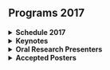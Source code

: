## Programs 2017

<details><summary><b>Schedule 2017</b></summary>


<style type="text/css">
.tg  {border-collapse:collapse;border-color:#ccc;border-spacing:0;}
.tg td{background-color:#fff;border-color:#ccc;border-style:solid;border-width:1px;color:#333;
  font-size:14px;overflow:hidden;padding:10px 5px;word-break:normal;}
.tg th{background-color:#f0f0f0;border-color:#ccc;border-style:solid;border-width:1px;color:#333;
  font-size:14px;font-weight:normal;overflow:hidden;padding:10px 5px;word-break:normal;}
.tg .tg-cly1{text-align:left;vertical-align:middle}
.tg .tg-wa1i{font-weight:bold;text-align:center;vertical-align:middle}
</style>
<table class="tg">
<thead>
  <tr>
    <th class="tg-wa1i">Time</th>
    <th class="tg-wa1i">Program</th>
  </tr>
</thead>
<tbody>
  <tr>
    <td class="tg-cly1">1:00 - 1:05 pm</td>
    <td class="tg-cly1">Introduction</td>
  </tr>
  <tr>
    <td class="tg-cly1">1:25 - 1:55 pm</td>
    <td class="tg-cly1">Keynote Address</td>
  </tr>
  <tr>
    <td class="tg-cly1">1:55 - 2:15 pm</td>
    <td class="tg-cly1">Oral Session 1</td>
  </tr>
  <tr>
    <td class="tg-cly1">2:15 - 4:15 pm</td>
    <td class="tg-cly1">Keynote Address</td>
  </tr>
  <tr>
    <td class="tg-cly1">4:15 - 4:35 pm</td>
    <td class="tg-cly1">Poster Session &amp; Coffee Break</td>
  </tr>
  <tr>
    <td class="tg-cly1">4:35 - 5:05 pm</td>
    <td class="tg-cly1">Keynote Address</td>
  </tr>
  <tr>
    <td class="tg-cly1">5:05 - 5:25 pm</td>
    <td class="tg-cly1">Oral Session 2</td>
  </tr>
  <tr>
    <td class="tg-cly1">5:25 - 5:55 pm</td>
    <td class="tg-cly1">Keynote Address</td>
  </tr>
  <tr>
    <td class="tg-cly1">5:55 - 6:00 pm</td>
    <td class="tg-cly1">Panel</td>
  </tr>
  <tr>
    <td class="tg-cly1">6:00 - 6:30 pm</td>
    <td class="tg-cly1">Closing Remarks</td>
  </tr>
  <tr>
    <td class="tg-cly1">6:30 - 9:00 pm</td>
    <td class="tg-cly1">Dinner</td>
  </tr>
</tbody>
</table>

</details>

<details><summary><b>Keynotes</b></summary>

<style type="text/css">
.tg  {border-collapse:collapse;border-color:#ccc;border-spacing:0;}
.tg td{background-color:#fff;border-color:#ccc;border-style:solid;border-width:1px;color:#333;
  font-size:14px;overflow:hidden;padding:10px 5px;word-break:normal;}
.tg th{background-color:#f0f0f0;border-color:#ccc;border-style:solid;border-width:1px;color:#333;
  font-size:14px;font-weight:normal;overflow:hidden;padding:10px 5px;word-break:normal;}
.tg .tg-cly1{text-align:left;vertical-align:middle}
.tg .tg-h240{font-family:serif !important;;text-align:left;vertical-align:middle}
.tg .tg-wa1i{font-weight:bold;text-align:center;vertical-align:middle}
</style>
<table class="tg">
<thead>
  <tr>
    <th class="tg-wa1i">Speakers</th>
    <th class="tg-wa1i">Bio</th>
  </tr>
</thead>
<tbody>
  <tr>
    <td class="tg-cly1"><a href="https://sites.google.com/site/cwamainadekut/" target="_blank" rel="noopener noreferrer">Ciira Maina</a>,<br>Dedan Kimathi University of Technology<br>Leveraging Machine Learning, Low Cost Devices and Open Science for Impact in the Developing World: An Example In Ecology</td>
    <td class="tg-cly1">Ciira Maina graduated from the University of Nairobi, Kenya with a Bsc. degree in Electrical Engineering(First class honors) in 2007 and with a Ph.D. from Drexel University in Philadelphia, USA in September 2011. At Drexel he was a member of the Adaptive Signal Processing and Information Theory Research Group where he conducted research on robust speech processing. Between October 2011 and August 2013 he was a postdoctoral researcher in computational Biology working with Prof. Magnus Rattray and Prof. Neil Lawrence at the University of Sheffield. Since September 2013 he has been a Lecturer in Electrical Engineering at Dedan Kimathi University of Technology in Nyeri, Kenya where he conducts research on bioacoustic approaches to environmental monitoring, sensor systems for livestock monitoring and novel approaches to electrical engineering instruction. In addition he serves on the organising committee for Data Science Africa, an organisation that runs an annual data science and machine learning summer school and workshop in Africa.</td>
  </tr>
  <tr>
    <td class="tg-cly1"><a href="http://www.imperial.ac.uk/people/d.belgrave" target="_blank" rel="noopener noreferrer">Danielle Belgrave</a>, <br>Microsoft Research<br>Machine Learning for Personalised Health </td>
    <td class="tg-cly1">Danielle Belgrave is a Researcher at Microsoft Research Cambridge. She also holds a tenured Research Fellowship (Assistant Professor) at Imperial College London. Her research focuses on developing probabilistic and causal graphical modelling frameworks to understand disease progression over time. The aim of this research is to use machine learning to identify distinct subtypes of disease evolution (endotypes) and to understand the underlying mechanisms of these subtypes so as to develop personalized disease management strategies. She has a BSc in Business Mathematics and Statistics from the London School of Economics and an MSc in Statistics from University College London. She was awarded a Microsoft PhD Scholarship to complete her PhD in Statistics and Machine Learning applied to Health (2010-2013) at The University of Manchester. She received a Medical Research Council (UK) Career Development Award in Biostatistics (2015 – 2020) for the project “Unified probabilistic latent variable modelling strategies to accelerate endotype discovery in longitudinal studies”.</td>
  </tr>
  <tr>
    <td class="tg-cly1"><a href="https://www.linkedin.com/in/dolaoseb/" target="_blank" rel="noopener noreferrer">Debo Olaosebikan</a>,<br>Gigster<br>How to Automate the Creation of Software </td>
    <td class="tg-h240">Debo is co-founder and CTO of <a href="https://gigster.com/" target="_blank" rel="noopener noreferrer">Gigster</a>, a software development marketplace that seeks to automate the creation and delivery of software while creating a productive workplace of the future for engineers. Gigster logs data about code, projects, and people throughout the software development lifecycle and uses patterns in that data to drive increases in reliability and efficiency. Gigster aims to apply machine learning to challenging problems like software cost and time                 estimation, optimal team formation, predicting the future (risk) on projects, and ultimately code generation. Gigster is backed by Andreessen Horowitz, Redpoint, Y Combinator, and Greylock.Debo has founded multiple marketplace, energy, and data startups. He is on leave from a physics PhD at Cornell where he worked on silicon nanophotonics and theoretical physics. He was once a radio featured musician and was the young Nigerian scientist of 2011. Debo advises startups and helps young founders as a Thiel Fellowship mentor. </td>
  </tr>
  <tr>
    <td class="tg-cly1"><a href="https://habengirma.com/" target="_blank" rel="noopener noreferrer">Haben Girma</a>, <br>Harvard Law School<br>Disability and Innovation: the benefits of universal design </td>
    <td class="tg-cly1">The first Deafblind person to graduate from Harvard Law School, Haben Girma advocates for equal opportunities for people with disabilities. President Obama named her a White House Champion of Change, and Forbes recognized her in Forbes 30 Under 30. Haben travels the world consulting and public speaking, teaching clients the benefits of fully accessible products and services. Haben is a talented storyteller who helps people frame difference as an asset. She resisted society’s low expectations, choosing to create her own pioneering story. Because of her disability rights advocacy she has been honored by President Obama, President Clinton, and many others. Haben is also writing a memoir that will be published by Grand Central Publishing in 2019.</td>
  </tr>
</tbody>
</table>
</details>

<details><summary><b>Oral Research Presenters</b></summary>


<style type="text/css">
.tg  {border-collapse:collapse;border-color:#ccc;border-spacing:0;margin:0px auto;}
.tg td{background-color:#fff;border-color:#ccc;border-style:solid;border-width:1px;color:#333;
  font-size:14px;overflow:hidden;padding:10px 5px;word-break:normal;}
.tg th{background-color:#f0f0f0;border-color:#ccc;border-style:solid;border-width:1px;color:#333;
  font-size:14px;font-weight:normal;overflow:hidden;padding:10px 5px;word-break:normal;}
.tg .tg-cly1{text-align:left;vertical-align:middle}
.tg .tg-wa1i{font-weight:bold;text-align:center;vertical-align:middle}
.tg .tg-yla0{font-weight:bold;text-align:left;vertical-align:middle}
.tg .tg-8zwo{font-style:italic;text-align:left;vertical-align:top}
@media screen and (max-width: 767px) {.tg {width: auto !important;}.tg col {width: auto !important;}.tg-wrap {overflow-x: auto;-webkit-overflow-scrolling: touch;margin: auto 0px;}}</style>
<div class="tg-wrap"><table class="tg">
<thead>
  <tr>
    <th class="tg-wa1i">Researcher</th>
    <th class="tg-yla0">Abstract</th>
  </tr>
</thead>
<tbody>
  <tr>
    <td class="tg-cly1">Bonolo Mathibel<br>IBM Research Africa</td>
    <td class="tg-8zwo">Towards Impactful Artificial Intelligence on the African Continent<br>In recent years, machine learning has been applied to solve diverse sets of challenges on the African continent. This includes reducing road traffic congestion in the face of failing road infrastructure in South Africa, drought modeling in the Horn of Africa, transfer learning for cassava disease detection in sub-Saharan Africa, and galaxy count extraction from radio telescopes. The vast majority of research conducted in the field of Artificial Intelligence (AI) occurs outside of the African continent, and the few studies that have been applied to the African context are based on bespoke datasets generated to solve the problem at hand. We therefore propose three pillars of representation that are foundational to achieving impactful, sustainable, and scalable AI research and product development for and on the African continent. Our aim is to increase the number of AI studies conducted in Africa and encourage researchers and AI practitioners to consider both science and impact when selecting problems to work on.</td>
  </tr>
  <tr>
    <td class="tg-cly1">George W Musumba<br>Dedan Kimathi University of Technology</td>
    <td class="tg-8zwo">Modelling Virtual Enterprises Using a Multi-Agent Systems Approach <br> Nowadays enterprises work together towards a common goal by sharing responsibilities and profits as is the case for construction related projects. The construction sector’s potential contribution to the economic growth of developing countries can be enhanced if the challenges facing the sector that include delayed completion of projects, frequent collapse of buildings, lack of ethics, incompetent design, use of inappropriate materials, poor coordination and management of contractors are effectively addressed. These can be attributed to poor choice of partner enterprises for the tasks due to insufficient information available about them and lack of facilitation techniques. Selection of best partner among many for construction project is a Multi-Criteria Decision Making (MCDM) process. Existing MCDM techniques cannot be used to select right partners for construction projects. Fuzzy Analytical Hierarchy Process (FAHP) and Group Fuzzy Analytical Hierarchy Process (GFAHP), MCDM algorithms that learns partner attributes (machine learning technique incorporated), were designed and applied. A Multi-Agent Systems(MAS) approach was used for simulations. The approach provide efficient decision-making support for human beings using software agents. Results show that this technique is both efficient and effective. Validation of the system, carried out by stakeholders, show that it is approximately 99.7% accurate in the evaluation and selection of partners and partners’s performance evaluation.</td>
  </tr>
  <tr>
    <td class="tg-cly1">Charles Onu<br>McGill University</td>
    <td class="tg-8zwo">Saving Newborn Lives at Birth through Machine Learning <br>Every year, 3 million newborns die within the first month of life. Birth asphyxia and other breathing-related conditions are a leading cause of mortality during the neonatal phase. Current diagnostic methods are too sophisticated in terms of equipment, required expertise, and general logistics. Consequently, early detection of asphyxia in newborns is very difficult in many parts of the world, especially in resource-poor settings. We are developing a machine learning system, dubbed Ubenwa, which enables diagnosis of asphyxia through automated analysis of the infant cry. Deployed via smartphone and wearable technology, Ubenwa will drastically reduce the time, cost and skill required to make accurate and potentially life-saving diagnoses.</td>
  </tr>
  <tr>
    <td class="tg-cly1">Ousmane Dia<br>ElementAI</td>
    <td class="tg-8zwo">Adversarial Functionality-Preserving Training in the Malware Domain <br>Multiple approaches of generating adversarial examples have been proposed to deceive deep neural networks into predicting an incorrect target for a given observation [1, 2, 4, 7, 8, 10]. Most of the existing techniques that deal with images involve either computing the gradients of a loss function with respect to the images pixels [3, 7, 10], or they inject some noise generally sampled from a random or a normal distribution [1, 4, 8] into a true case in the hope that the network will take an unexpected decision. While for images, the adversarial examples are generated in a way to be identical to the true cases, the precise locations of some details in a true image may still not be preserved in the perturbed one [2]. However, exact locations of those fine details are not usually important for perceptual image recognition or validation due to images high-entropy [6]. In Security, and specifically in malware detection, however, where the cases in hand usually consist of raw bytes or sequences of system calls, this rarely holds. In Security, being able to generate new examples that preserve the functionalities (or malignant properties) of some true cases is paramount due to the difficulty of gathering large enough quantities of data for modeling purposes. We posit that the reasons the adversary generated examples may not preserve such properties are because the noise that is injected into the true cases is not necessarily sampled within the manifold of the true cases or that the gradients that are exploited are not selected in the neighborhood of the true examples.<br>In this study, we explore a new approach of generating adversarial malware cases. We make use of variational autoencoders (VAEs) (similar in spirit to [5]) to generate functionality-preserving mutations of true malware and extend Stein variational gradient descent [7] where the distribution of the latent samples are approximated using the true cases data-generating distribution. We also provide two ways to assess that the generated cases are functionality-preserving mutations of true malware: 1) by sampling sequences of bytes from the (vector representation of the) adversarial cases that we validate using as Oracle the Cuckoo Sandbox [9], and 2) by comparing specific sections of our generated mutations against true cases of malware. Because our architecture is generic enough, we evaluate our approach further with existing work on adversarial training of images and audio and compare our results.</td>
  </tr>
  <tr>
    <td class="tg-cly1">Adji Bousso Dieng<br>Columbia University</td>
    <td class="tg-8zwo">A Recurrent Neural Network with Long-Range Semantic Dependency<br> Language modeling is crucial to many NLP tasks. Applications include machine translation and speech recognition. Traditional n-gram and feed-forward neural network language models fail to capture long-range word dependencies. Previous work by Mikolov et al. has shown that adding context to a Recurrent Neural Network (RNN) language model is a promising direction to solve this issue. In this talk I will briefly review traditional language models and topic models before diving into the more recent contextual RNN-based language models. In particular, I will discuss the TopicRNN model, a RNN-based language model that captures long-range semantic dependencies using topic features. I will also highlight some results on word prediction and sentiment analysis using the TopicRNN model.</td>
  </tr>
  <tr>
    <td class="tg-cly1">Flora Ponjou Tasse<br>University of Cambridge</td>
    <td class="tg-8zwo">ShapeSearch: A Generic Engine for 3D Models, Images, and Sketches<br>We present ShapeSearch, a generic search engine for shapes that supports queries such as 3D models, images, sketches, and text. Online repositories of images and 3D objects are growing at an exponential rate, used by growing communities of makers and artists. Moreover, the proliferation of Augmented Reality platforms is creating new communities of content creators and developers in need of 3D content. However, search features in the large 3D repositories are still limited to text. On the other hand, the research community has made significant progress in context-based shape retrieval, but current methods are typically limited to one modality such as images or sketches. We propose a generic search engine able to retrieve relevant shapes based on a wide range of modalities by leveraging the latest machine learning advances in Graphics, Vision, and NLP.</td>
  </tr>
</tbody>
</table></div>
</details>

<details><summary><b>Accepted Posters</b></summary>

*(More posters will be added soon)*
1. AI Powered Process Improvement, Christine Custis*, NewPearl, Inc.

2. Morphological classification of Radio Sources and their Counterparts in Optical using Deep Machine Learning, Superviser: Prof R. Taylor, Wathela Alhassan*, University of Cape Town

3. Orchestra Mobile Crowdsensing and Computing Platform: A Roadmap for Further Development, Sando George*, Warsaw University of Technology; Maria Ganzha, Warsaw University of Technology; Marcin Paprzycki, Systems Research Institute, Polish Academy of Sciences

4. Using Dominant Sets for Data Association in Multi-Camera Tracking, Kedir Hamid Ahmed*, Ethiopian Biotechnology Institute

5. Churn Prediction using Structured Logical Knowledge and Convolutional Neural Networks, Gridach Mourad*, High Institute of Technology - Agadir

6. Evolving Realistic 3D Facial Expressions using Interactive Genetic Algorithms, Meareg Hailemariam*, Hanson Robotics/Labs iCog

7. Amharic-English Speech Translation, Michael Woldeyohannis*, Addis Ababa University, Addis Ababa, Ethiopia; Million Meshesha, Addis Ababa University; Laurent Besacier, LIG, Univ. Grenoble Alpes

8. Machine Learning Approach On Detection of Privilege Escalation Attacks in Android Smartphones, Bruno Ssekiwere*, Uganda Technology and Management University

9. A signature-based Denial of Service and Probe detector model based on data mining techniques, Claire Babirye*, Uganda Technology and Management University; Ernest Mwebaze, Uganda Technology and Management University

10. Modelling Virtual Enterprises Using a Multi-Agent Systems Approach, George Musumba*, Dedan Kimathi University of Technology

11. Behavioural Multi-Factor Authentication Using Keystroke Dynamics, Roy Henha Eyono*, University of Cape Town

12. Feature Extraction and Selection of Optical Galaxy Data, Roy Henha Eyono*, University of Cape Town

13. Compressive Sampling for Phenotype Classification, Eric Brooks*, Air Force

14. An iterative Dynamic Game Approach for Robust Deep Reinforcement Learning, Olalekan Ogunmolu*, University of Texas at Dallas; Nicholas Gans, UT Dallas; Tyler Summers, UT Dallas

15. Saving Newborn Lives at Birth through Machine Learning, Charles Onu*, McGill University

16. Predicting Road Traffic Accident Severity: A Small Case Study in South Africa, Mpho Mokoatle*, CSIR; Vukosi Marivate, CSIR

17. ShapeSearch: a generic search engine for 3D models, images and sketches, Flora Ponjou Tasse*, University of Cambridge

18. ZCal: Machine learning for calibrating radio interferometric data., Simphiwe Zitha*, Rhodes university & SKA-SA

19. A translation-based approach to the learning of the morphology of an under-resourced language, Tewodros Gebreselassie*, Addis Ababa University; Michael Gasser, Indiana University

20. Snake: a Stochastic Proximal Gradient Algorithm for Regularized Problems over Large Graphs, Adil SALIM*, Telecom ParisTech; Pascal BIANCHI, Telecom ParisTech; Walid HACHEM, Université Paris-Est Marne-la-Vallee

21. Orthographic Representation Learning for Modeling Dyslexia, HENRY WOLF VII*, University of Connecticut

22. Enhanced Robustness in Speech Emotion Recognition: using Acoustic and Linguistic Features, hana tisasu*, iCog-Labs

23. Semi-Supervised Learning in Brain Imaging Data for Classification of Schizophrenia, Tewodros Dagnew*, Università degli studi di milano

24. Language Guided Pixel-Space Planning, Emmanuel Kahembwe*, Edinburgh University

25. The UMD Neural Machine Translation Systemsat WMT17 Bandit Learning Task, kiante brantley*, The University of Maryland College Park

26. FPGA-Based CNN Processor Utilizing Parallel Feature Processing And Pseudo Parallel Memories, Muluken Hailesellasie*, Tennessee Tech.

27. Weakly Supervised Classification in High Energy Physics, Lucio Dery*, Stanford University

28. Prediction of neuropsychiatric conditions through switch detection in fluency tasks, Felipe Paula*, Federal University of Rio Grande do Sul - UFRGS; Rodrigo Wilkens, Université Catholique de Louvain - CENTAL; Marco Idiart, Federal University of Rio Grande do Sul - UFRGS; Aline Villavicencio, Federal University of Rio Grande do Sul - UFRGS

29. DETECTION OF ULCERS FROM CAPSULE ENDOSCOPIC IMAGES USING CONVOLUTIONAL NEURAL NETWORKS, Isa Nuruddeen*, Makerere University Uganda

30. Intelligent License Plate Recognition and Reporting, Yaecob Girmay Gezahegn, Addis Ababa University; Misgina Tsighe Hagos*, Ethiopian Biotechnology Institute; Dereje H.Mariam W.Gebreal, Addis Ababa University; Teklay GebreSlassie Zeferu, Addis Ababa University; G.agziabher Ngusse G.Tekle, Addis Ababa University; Yakob Kiros T.Haimanot, Mekelle University

31. MODELLING CONTEXT FOR A DEEP RECURRENT NEURAL NETWORK LANGUAGE MODEL, Linda Khumalo*, University of the Witwatersrand

32. Convolutional Sequence to Sequence Learning, Yann Dauphin*, Facebook

33. Integrating Attention Model into Hierarchical Recurrent Encoder-Decoder to Improve Dialogue Response Generation, Oluwatobi Olabiyi*, Capital One; Erik Mueller, Capital One

34. Advantages of Deep Learning Techniques on Grayscale Radiographs, Obioma Pelka*, University of Applied Sciences and Arts Dortmund

35. Hybrid Intelligent System for Lung Cancer Type Identification, yenatfanta Bayleyegn*, Ethiopian Biotechnology Institute; Kumudha Raimond, Karunya University

36. Towards impactful artificial intelligence on the African continent, Bonolo Mathibela*, IBM Research

37. Soft-biometrics Attributes Multi-Label Classification with Deep Residual Networks, Esube Bekele*, US Naval Research Lab; Wallace Lawson, Naval Research Laboratory

38. Learning an Interactive Attention Policy for Neural Machine Translation, Samee Ibraheem*, UC Berkeley

39. Ubiquitous Monitoring of Abnormal Respiratory Sounds, Justice Amoh*, Dartmouth College

40. Question Arbitration for Robot Task Learning, Kalesha Bullard*, Georgia Institute of Technology

41. Cluster-based Approach to Improve Affect Recognition from Passively Sensed Data, Mawulolo Ameko*, University of Virginia

42. Gaze and Voice as an Input Tool for Software Interfaces, Timothy Mwiti*, NORTHWESTERN UNIVERSITY

43. Transferring Agent Behaviors from Videos via Motion GANs, Ashley Edwards*, Georgia Institute of Technology; Charles Isbell, Georgia Institute of Technology

44. TopicRNN: A Recurrent Neural Network With Long-Range Semantic Dependency, Adji Bousso Dieng*, Columbia University

45. Probabilistic Multi-view based Diagnosis and Anomaly Detection of Sensors in Weather Station, Tadesse Zemicheal*, Oregon State University

46. Reinforcement Learning-based Simultaneous Translation with Final Verb Prediction, Alvin Grissom II*, Ursinus College

47. Towards a real-time in-seat activity tracker, Austin Little*, Georgia Institute of Technology

48. Robust Visual 6D Pose Tracking Using Learned Dense Data Association, Lanke Frank Tarimo Fu*, Independent Researcher (Formerly ETH Zurich)

49. An Ensemble-based Approach to Click-Through Rate Prediction for Promoted Listings at Etsy, Devin Guillory*, Etsy

50. Fluorescence Bioimaging of Organellar Network Evolution, Chinasa Okolo*, Pomona College

51. Intersectional Phenotypic and Demographic Evaluation of Gender Classification, Joy Buolamwini*, MIT

52. Generalizable Intention Prediction of Human Drivers at Intersections, Derek Phillips*, Stanford University

53. Application for Travel Grant, Samuel Fufa*, NA

54. Gender classification using facial components, Mayibongwe Bayana*, University of Kwazulu Natal

55. Noisy Expectation-Maximization: Applications and Generalizations, Osonde Osoba*, RAND Corporation

56. SEGCloud: Semantic Segmentation of 3D Point Clouds, Lyne Tchapmi*, Stanford University; Christopher Choy, Stanford University; Iro Armeni, Stanford University; JunYoung Gwak, Stanford University; Silvio Savarese, Stanford University

57. The Promise and Peril of Human Evaluation for Model Interpretability, Bernease Herman*, University of Washington

58. Adversarial Functionality-Preserving Training in the Malware Domain, Ousmane Dia*, ElementAI

59. Synchronized Video and Motion Capture Dataset and Quantitative Evaluation of Vision Based Skeleton Tracking Methods for Robotic Action Imitation, selamawet atnafu*, Bahirdar University

60. Constrained Dominant Sets with Applications in Computer Vision, Alemu Leulseged*, Ca’ Foscari University of Venice

61. Generalization Properties of Adaptive Gradient Methods in Machine Learning, Ashia Wilson*, UC Berkeley

62. Nods and Daps: Encouraging Gesture, Movement Rhythm & Motion that honors the black experience and in the creation of Data Sets that drive AI, Micah Morgan*, African American Art and Culture Complex

63. Collecting Data in VR For Generating Natural Language Descriptions of 3D Space, Danielle Olson*, MIT

64. AWE-CM Vectors: Augmenting Word Embeddings with a Clinical Metathesaurus, Mohamed Kane-Hassan

65. Convolutional Neural Networks for Breast Cancer Screening: Transfer Learning with Exponential Decay, Hiba CHOUGRAD

66. A comparison of the conditional inference survival forest model to random survival forests based on a simulation study as well on two applications with time-to-event data, Justine Nasajje

67. Automated detection of Malaria Parasites using CNN via Smartphones, Sanni Oluwatoyin Yetunde

68. Using Machine Learning to Detect Potential Child Suicide Bombers, Cisca Oladipo

69. Reducing Students Dropout Rate - A machine Learning Approach, Neema Mduma

70. Generating Natural Language Descriptions of Virtual Reality (VR) Spaces, Danielle Olson

71. Social Attention for Part-of-Speech Tagging, Taha Merghani

72. Automatic Radio Galaxy Classification using Deep Convolutional Neural Networks, Wathela Alhassan, University of Cape Town; R. Taylor, University of Cape Town, University of the Western Cape; Mattia Vaccari, University of the Western Cape

73. Dynamic Modelling of Cybercriminals Behaviour by Deep Neural Networks, Abiodun Modupe*

74. Big data clustering with the use of the random projection features reduction and collaborative Fuzzy C-Means, Dang Trong Hop, Hanoi University of Industry; Pham The Long, Le Quy Don Technical University; Ngo Thanh Long, Le Quy Don Technical University; Fadugba Jeremiah, FPT University

75. Orchestra Mobile Crowdsensing and Computing Platform: A Roadmap for Further Development, Sando George, Warsaw University of Technology; Maria Ganzha, Warsaw University of Technology; Marcin Paprzycki, Polish Academy of Sciences

76. An empirical experimental survey of application of Wilson’s edited Nearest Neighbour as a sampling and data reduction scheme to alleviate class imbalance problem, S. O. Folorunso, Olabisi Onabanjo University; A. B. Adeyemo, University of Ibadan

77. Luganda Text-to-Speech Machine, Irene Nandutu, Uganda Technology and Management University; Ernest Mwebaze, Makerere University

</details>
